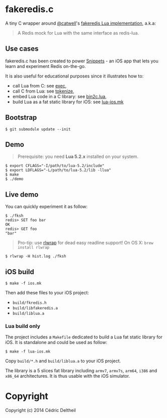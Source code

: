 # fakeredis.c

A tiny C wrapper around [@catwell](https://github.com/catwell)'s
[fakeredis Lua implementation](https://github.com/catwell/fakeredis), a.k.a:

> A Redis mock for Lua with the same interface as redis-lua.

## Use cases

fakeredis.c has been created to power [Snippets](http://usesnippets.com/) - an
iOS app that lets you learn and experiment Redis on-the-go.

It is also useful for educational purposes since it illustrates how to:

* call Lua from C: see [exec](https://github.com/deltheil/fakeredis.c/blob/1515887/fkredis.c#L115-L122),
* call C from Lua: see [tokenize](https://github.com/deltheil/fakeredis.c/blob/1515887/fkredis.c#L179-L198),
* embed Lua code in a C library: see [bin2c.lua](https://github.com/deltheil/fakeredis.c/blob/1515887/bin2c.lua),
* build Lua as a fat static library for iOS: see [lua-ios.mk](https://github.com/deltheil/fakeredis.c/blob/1515887/lua-ios.mk)

## Bootstrap

```
$ git submodule update --init
```

## Demo

> Prerequisite: you need **Lua 5.2.x** installed on your system.

```
$ export CFLAGS="-I/path/to/lua-5.2/include"
$ export LDFLAGS="-L/path/to/lua-5.2/lib -llua"
$ make
$ ./demo
```

## Live demo

You can quickly experiment it as follow:

```
$ ./fksh
redis> SET foo bar
OK
redis> GET foo
"bar"
```

> Pro-tip: use [rlwrap](http://utopia.knoware.nl/~hlub/rlwrap/) for dead easy
readline support! On OS X: `brew install rlwrap`

```
$ rlwrap -H hist.log ./fksh
```

## iOS build

```
$ make -f ios.mk
```

Then add these files to your iOS project:

* `build/fkredis.h`
* `build/libfakeredis.a`
* `build/liblua.a`

### Lua build only

The project includes a `Makefile` dedicated to build a Lua fat static library for
iOS. It is standalone and could be used as follow:

```
$ make -f lua-ios.mk
```

Copy `build/*.h` and `build/liblua.a` to your iOS project.

The library is a 5 slices fat library including `armv7`, `armv7s`, `arm64`,
`i386` and `x86_64` architectures. It is thus usable with the iOS simulator.

# Copyright

Copyright (c) 2014 Cédric Deltheil
